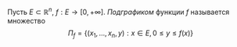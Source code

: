 Пусть $E \subset \mathbb{R}^n$, $f : E \to [0, +\infty]$. *Подграфиком* функции $f$ называется множество
$$
\Pi_{f} = \{ (x_{1}, \dots, x_{n}, y) : x \in E, 0 \leq y \leq f(x) \}
$$
